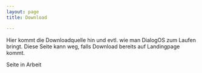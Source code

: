 ```yaml
---
layout: page
title: Download

---
```



Hier kommt die Downloadquelle hin
und evtl. wie man DialogOS zum Laufen bringt.
Diese Seite kann weg, falls Download bereits auf Landingpage kommt.

Seite in Arbeit